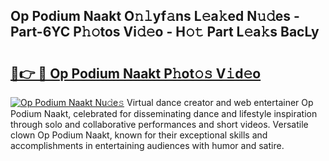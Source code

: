 ## Op Podium Naakt O𝚗𝚕yf𝚊ns L𝚎a𝚔ed N𝚞𝚍es - Part-6YC P𝚑𝚘tos Vi𝚍𝚎o - H𝚘𝚝 Part L𝚎a𝚔s BacLy

# <h2><a href="http://kf90f5.oniu.top/?m=Op+Podium+Naakt">🔗👉 🔴 Op Podium Naakt P𝚑ot𝚘𝚜 V𝚒d𝚎o</a></h2>

[![Op Podium Naakt Nu𝚍e𝚜](https://i.imgur.com/0qMVB7G.gif)](http://kf90f5.oniu.top/?m=Op+Podium+Naakt)
Virtual dance creator and web entertainer Op Podium Naakt, celebrated for disseminating dance and lifestyle inspiration through solo and collaborative performances and short videos. Versatile clown Op Podium Naakt, known for their exceptional skills and accomplishments in entertaining audiences with humor and satire.  
